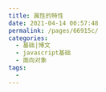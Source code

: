 ```yaml
---
title: 属性的特性
date: 2021-04-14 00:57:48
permalink: /pages/66915c/
categories:
  - 基础|博文
  - javascript基础
  - 面向对象
tags:
  -
---
```


